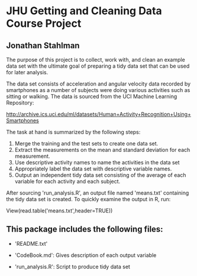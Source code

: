JHU Getting and Cleaning Data Course Project
=============================================
Jonathan Stahlman
---------------------------------------------

The purpose of this project is to collect, work with, and clean an example 
data set with the ultimate goal of preparing a tidy data set that can be used 
for later analysis. 

The data set consists of acceleration and angular velocity data recorded by 
smartphones as a number of subjects were doing various activities such as sitting 
or walking. The data is sourced from the UCI Machine Learning Repository:

http://archive.ics.uci.edu/ml/datasets/Human+Activity+Recognition+Using+Smartphones

The task at hand is summarized by the following steps:

1. Merge the training and the test sets to create one data set.
2. Extract the measurements on the mean and standard deviation for each measurement. 
3. Use descriptive activity names to name the activities in the data set
4. Appropriately label the data set with descriptive variable names. 
5. Output an independent tidy data set consisting of the average of each 
   variable for each activity and each subject.

After sourcing 'run_analysis.R', an output file named 'means.txt' containing the 
tidy data set is created.  To quickly examine the output in R, run:

  View(read.table('means.txt',header=TRUE))

This package includes the following files:
---------------------------------------------

- 'README.txt'

- 'CodeBook.md': Gives description of each output variable

- 'run_analysis.R': Script to produce tidy data set
